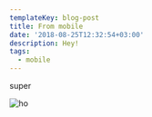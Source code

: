 ```yaml
---
templateKey: blog-post
title: From mobile
date: '2018-08-25T12:32:54+03:00'
description: Hey!
tags:
  - mobile
---
```

super

![ho](/img/jumbotron.jpg)
